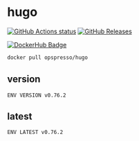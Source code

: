 # hugo

[![GitHub Actions status](https://github.com/opspresso/hugo/workflows/Build-Push/badge.svg)](https://github.com/opspresso/hugo/actions)
[![GitHub Releases](https://img.shields.io/github/release/opspresso/hugo.svg)](https://github.com/opspresso/hugo/releases)

[![DockerHub Badge](http://dockeri.co/image/opspresso/hugo)](https://hub.docker.com/r/opspresso/hugo/)

```bash
docker pull opspresso/hugo
```

## version

```
ENV VERSION v0.76.2
```

## latest

```
ENV LATEST v0.76.2
```
